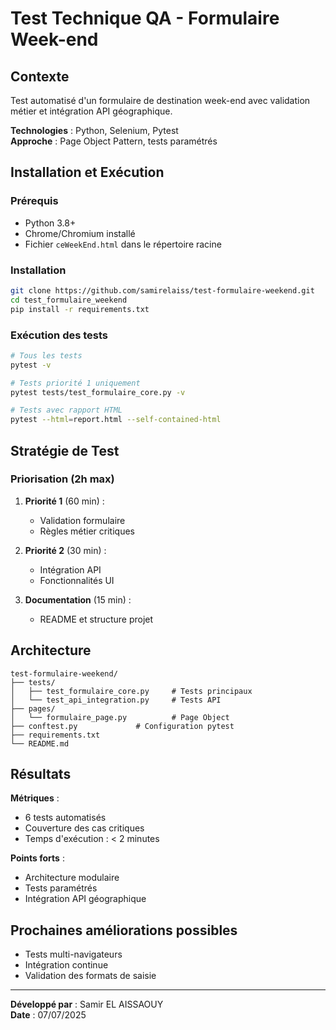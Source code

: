 # Test Technique QA - Formulaire Week-end

## Contexte
Test automatisé d'un formulaire de destination week-end avec validation métier et intégration API géographique.

**Technologies** : Python, Selenium, Pytest  
**Approche** : Page Object Pattern, tests paramétrés  

## Installation et Exécution

### Prérequis
- Python 3.8+
- Chrome/Chromium installé
- Fichier `ceWeekEnd.html` dans le répertoire racine

### Installation
```bash
git clone https://github.com/samirelaiss/test-formulaire-weekend.git
cd test_formulaire_weekend
pip install -r requirements.txt
```

### Exécution des tests
```bash
# Tous les tests
pytest -v

# Tests priorité 1 uniquement  
pytest tests/test_formulaire_core.py -v

# Tests avec rapport HTML
pytest --html=report.html --self-contained-html
```

## Stratégie de Test

### Priorisation (2h max)
1. **Priorité 1** (60 min) :  
   - Validation formulaire  
   - Règles métier critiques  

2. **Priorité 2** (30 min) :  
   - Intégration API  
   - Fonctionnalités UI  

3. **Documentation** (15 min) :  
   - README et structure projet  

## Architecture

```
test-formulaire-weekend/
├── tests/                   
│   ├── test_formulaire_core.py     # Tests principaux
│   └── test_api_integration.py     # Tests API
├── pages/                   
│   └── formulaire_page.py          # Page Object
├── conftest.py             # Configuration pytest
├── requirements.txt        
└── README.md              
```

## Résultats

**Métriques** :
- 6 tests automatisés  
- Couverture des cas critiques  
- Temps d'exécution : < 2 minutes  

**Points forts** :
- Architecture modulaire  
- Tests paramétrés  
- Intégration API géographique  

## Prochaines améliorations possibles
- Tests multi-navigateurs  
- Intégration continue  
- Validation des formats de saisie  

---
**Développé par** : Samir EL AISSAOUY  
**Date** : 07/07/2025  
```
